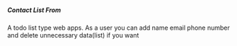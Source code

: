 <h5>Contact List From</h5>
<p>A todo list type web apps. As a user you can add name email phone number and delete unnecessary data(list) if you want</p>
